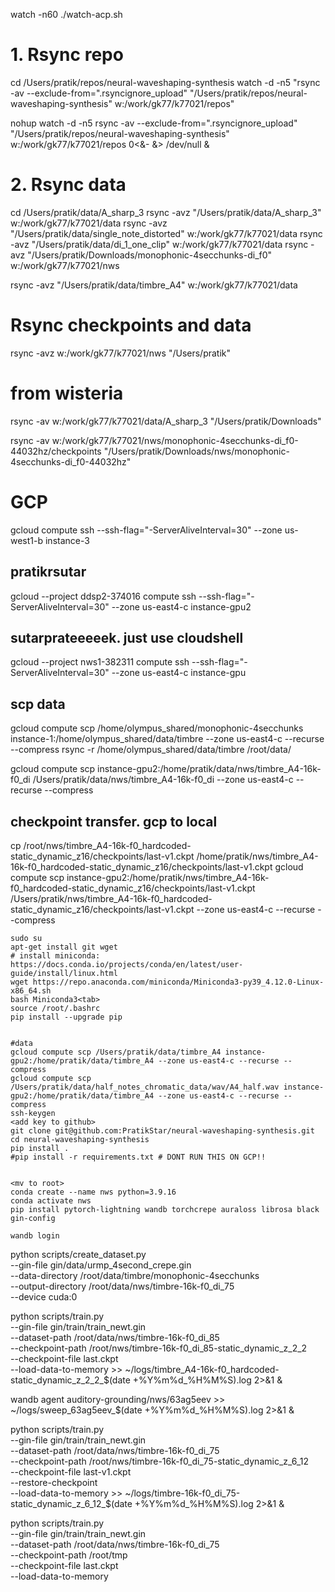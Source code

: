 watch -n60 ./watch-acp.sh

# 1. Rsync repo
cd /Users/pratik/repos/neural-waveshaping-synthesis
watch -d -n5 "rsync -av --exclude-from=\".rsyncignore_upload\" \"/Users/pratik/repos/neural-waveshaping-synthesis\" w:/work/gk77/k77021/repos"

nohup watch -d -n5 rsync -av --exclude-from=".rsyncignore_upload" "/Users/pratik/repos/neural-waveshaping-synthesis" w:/work/gk77/k77021/repos 0<&- &> /dev/null &

# 2. Rsync data
cd /Users/pratik/data/A_sharp_3
rsync -avz "/Users/pratik/data/A_sharp_3" w:/work/gk77/k77021/data
rsync -avz "/Users/pratik/data/single_note_distorted" w:/work/gk77/k77021/data
rsync -avz "/Users/pratik/data/di_1_one_clip" w:/work/gk77/k77021/data
rsync -avz "/Users/pratik/Downloads/monophonic-4secchunks-di_f0" w:/work/gk77/k77021/nws

rsync -avz "/Users/pratik/data/timbre_A4" w:/work/gk77/k77021/data

# Rsync checkpoints and data
rsync -avz w:/work/gk77/k77021/nws "/Users/pratik"

# from wisteria
rsync -av w:/work/gk77/k77021/data/A_sharp_3 "/Users/pratik/Downloads"

rsync -av w:/work/gk77/k77021/nws/monophonic-4secchunks-di_f0-44032hz/checkpoints "/Users/pratik/Downloads/nws/monophonic-4secchunks-di_f0-44032hz" 




# GCP
gcloud compute ssh --ssh-flag="-ServerAliveInterval=30" --zone us-west1-b instance-3
## pratikrsutar
gcloud --project ddsp2-374016 compute ssh --ssh-flag="-ServerAliveInterval=30" --zone us-east4-c instance-gpu2
## sutarprateeeeek. just use cloudshell
gcloud --project nws1-382311 compute ssh --ssh-flag="-ServerAliveInterval=30" --zone us-east4-c instance-gpu


## scp data
gcloud compute scp /home/olympus_shared/monophonic-4secchunks instance-1:/home/olympus_shared/data/timbre --zone us-east4-c --recurse --compress
rsync -r /home/olympus_shared/data/timbre /root/data/

gcloud compute scp instance-gpu2:/home/pratik/data/nws/timbre_A4-16k-f0_di /Users/pratik/data/nws/timbre_A4-16k-f0_di --zone us-east4-c --recurse --compress

## checkpoint transfer. gcp to local
cp /root/nws/timbre_A4-16k-f0_hardcoded-static_dynamic_z16/checkpoints/last-v1.ckpt /home/pratik/nws/timbre_A4-16k-f0_hardcoded-static_dynamic_z16/checkpoints/last-v1.ckpt
gcloud compute scp instance-gpu2:/home/pratik/nws/timbre_A4-16k-f0_hardcoded-static_dynamic_z16/checkpoints/last-v1.ckpt /Users/pratik/nws/timbre_A4-16k-f0_hardcoded-static_dynamic_z16/checkpoints/last-v1.ckpt --zone us-east4-c --recurse --compress



```shell
sudo su
apt-get install git wget
# install miniconda: https://docs.conda.io/projects/conda/en/latest/user-guide/install/linux.html
wget https://repo.anaconda.com/miniconda/Miniconda3-py39_4.12.0-Linux-x86_64.sh
bash Miniconda3<tab>
source /root/.bashrc
pip install --upgrade pip


#data
gcloud compute scp /Users/pratik/data/timbre_A4 instance-gpu2:/home/pratik/data/timbre_A4 --zone us-east4-c --recurse --compress
gcloud compute scp /Users/pratik/data/half_notes_chromatic_data/wav/A4_half.wav instance-gpu2:/home/pratik/data/timbre_A4 --zone us-east4-c --recurse --compress
ssh-keygen
<add key to github>
git clone git@github.com:PratikStar/neural-waveshaping-synthesis.git
cd neural-waveshaping-synthesis
pip install .
#pip install -r requirements.txt # DONT RUN THIS ON GCP!!


<mv to root>
conda create --name nws python=3.9.16
conda activate nws
pip install pytorch-lightning wandb torchcrepe auraloss librosa black gin-config

wandb login
```

python scripts/create_dataset.py \
--gin-file gin/data/urmp_4second_crepe.gin \
--data-directory /root/data/timbre/monophonic-4secchunks \
--output-directory /root/data/nws/timbre-16k-f0_di_75 \
--device cuda:0

python scripts/train.py \
--gin-file gin/train/train_newt.gin \
--dataset-path /root/data/nws/timbre-16k-f0_di_85 \
--checkpoint-path /root/nws/timbre-16k-f0_di_85-static_dynamic_z_2_2 \
--checkpoint-file last.ckpt \
--load-data-to-memory  >> ~/logs/timbre_A4-16k-f0_hardcoded-static_dynamic_z_2_2_$(date +%Y%m%d_%H%M%S).log 2>&1 &


wandb agent auditory-grounding/nws/63ag5eev  >> ~/logs/sweep_63ag5eev_$(date +%Y%m%d_%H%M%S).log 2>&1 &

python scripts/train.py \
--gin-file gin/train/train_newt.gin \
--dataset-path /root/data/nws/timbre-16k-f0_di_75 \
--checkpoint-path /root/nws/timbre-16k-f0_di_75-static_dynamic_z_6_12 \
--checkpoint-file last-v1.ckpt \
--restore-checkpoint \
--load-data-to-memory  >> ~/logs/timbre-16k-f0_di_75-static_dynamic_z_6_12_$(date +%Y%m%d_%H%M%S).log 2>&1 &

python scripts/train.py \
--gin-file gin/train/train_newt.gin \
--dataset-path /root/data/nws/timbre-16k-f0_di_75 \
--checkpoint-path /root/tmp \
--checkpoint-file last.ckpt \
--load-data-to-memory 